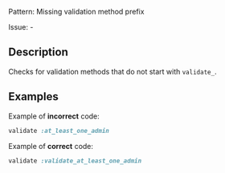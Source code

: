 Pattern: Missing validation method prefix

Issue: -

## Description

Checks for validation methods that do not start with `validate_`.

## Examples

Example of **incorrect** code:
```ruby
validate :at_least_one_admin
```

Example of **correct** code:
```ruby
validate :validate_at_least_one_admin
```